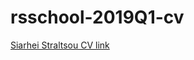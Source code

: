 # rsschool-2019Q1-cv
[Siarhei Straltsou CV link](https://Mantikor.github.io/rsschool-2019Q1-cv/cv.md)
